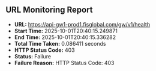 ## URL Monitoring Report

- **URL:** https://api-gw1-prod1.fisglobal.com/gw/v1/health
- **Start Time:** 2025-10-01T20:40:15.249871
- **End Time:** 2025-10-01T20:40:15.336282
- **Total Time Taken:** 0.086411 seconds
- **HTTP Status Code:** 403
- **Status:** Failure
- **Failure Reason:** HTTP Status Code: 403
